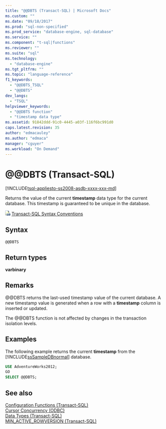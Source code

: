 ```yaml
---
title: "@@DBTS (Transact-SQL) | Microsoft Docs"
ms.custom: ""
ms.date: "09/18/2017"
ms.prod: "sql-non-specified"
ms.prod_service: "database-engine, sql-database"
ms.service: ""
ms.component: "t-sql|functions"
ms.reviewer: ""
ms.suite: "sql"
ms.technology: 
  - "database-engine"
ms.tgt_pltfrm: ""
ms.topic: "language-reference"
f1_keywords: 
  - "@@DBTS_TSQL"
  - "@@DBTS"
dev_langs: 
  - "TSQL"
helpviewer_keywords: 
  - "@@DBTS function"
  - "timestamp data type"
ms.assetid: 91842ddd-91c0-4445-a03f-116f6bc991d0
caps.latest.revision: 35
author: "edmacauley"
ms.author: "edmaca"
manager: "cguyer"
ms.workload: "On Demand"
---
```

# &#x40;&#x40;DBTS (Transact-SQL)
[!INCLUDE[tsql-appliesto-ss2008-asdb-xxxx-xxx-md](../../includes/tsql-appliesto-ss2008-asdb-xxxx-xxx-md.md)]

Returns the value of the current **timestamp** data type for the current database. This timestamp is guaranteed to be unique in the database.
  
![Topic link icon](../../database-engine/configure-windows/media/topic-link.gif "Topic link icon") [Transact-SQL Syntax Conventions](../../t-sql/language-elements/transact-sql-syntax-conventions-transact-sql.md)
  
## Syntax  
  
```
@@DBTS  
```  
  
## Return types
**varbinary**
  
## Remarks  
@@DBTS returns the last-used timestamp value of the current database. A new timestamp value is generated when a row with a **timestamp** column is inserted or updated.
  
The @@DBTS function is not affected by changes in the transaction isolation levels.
  
## Examples  
The following example returns the current **timestamp** from the [!INCLUDE[ssSampleDBnormal](../../includes/sssampledbnormal-md.md)] database.
  
```sql
USE AdventureWorks2012;  
GO  
SELECT @@DBTS;  
```  
  
## See also
[Configuration Functions &#40;Transact-SQL&#41;](../../t-sql/functions/configuration-functions-transact-sql.md)  
[Cursor Concurrency &#40;ODBC&#41;](../../relational-databases/native-client-odbc-cursors/properties/cursor-concurrency-odbc.md)  
[Data Types &#40;Transact-SQL&#41;](../../t-sql/data-types/data-types-transact-sql.md)  
[MIN_ACTIVE_ROWVERSION &#40;Transact-SQL&#41;](../../t-sql/functions/min-active-rowversion-transact-sql.md)
  
  
